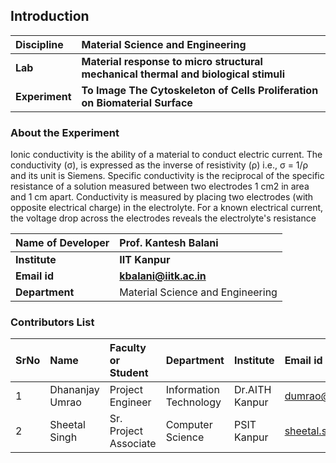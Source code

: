 ## Introduction


<b>Discipline | <b> Material Science and Engineering
:--|:--|
<b> Lab | <b> Material response to micro structural mechanical thermal and biological stimuli
<b> Experiment|     <b>   To Image The Cytoskeleton of Cells Proliferation on Biomaterial Surface

### About the Experiment 

Ionic conductivity is the ability of a material to conduct electric current. The conductivity (σ), is expressed as the inverse of resistivity (ρ) i.e., σ = 1/ρ and its unit is Siemens. Specific conductivity is the reciprocal of the specific resistance of a solution measured between two electrodes 1 cm2 in area and 1 cm apart. Conductivity is measured by placing two electrodes (with opposite electrical charge) in the electrolyte. For a known electrical current, the voltage drop across the electrodes reveals the electrolyte's resistance

<b>Name of Developer | <b> Prof. Kantesh Balani 
:--|:--|
<b> Institute | <b>  IIT Kanpur
<b> Email id|     <b>  kbalani@iitk.ac.in
<b> Department |  Material Science and Engineering

### Contributors List

SrNo | Name | Faculty or Student | Department| Institute | Email id
:--|:--|:--|:--|:--|:--|
1 | Dhananjay Umrao | Project Engineer | Information Technology | Dr.AITH Kanpur | dumrao@iitk.ac.in
2 | Sheetal Singh | Sr. Project Associate | Computer Science | PSIT Kanpur | sheetal.singh458@gmail.com
